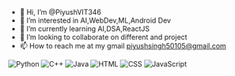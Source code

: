 - 👋 Hi, I’m @PiyushVIT346
- 👀 I’m interested in AI,WebDev,ML,Android Dev
- 🌱 I’m currently learning AI,DSA,ReactJS
- 💞️ I’m looking to collaborate on different and project 
- 📫 How to reach me at my gmail piyushsingh50105@gmail.com

![Python](https://img.shields.io/badge/Python-3776AB?style=for-the-badge&logo=python&logoColor=white)
![C++](https://img.shields.io/badge/C++-00599C?style=for-the-badge&logo=cplusplus&logoColor=white)
![Java](https://img.shields.io/badge/Java-C0392B?style=for-the-badge&logo=java&logoColor=white)
![HTML](https://img.shields.io/badge/HTML-D35400?style=for-the-badge&logo=html5&logoColor=white)
![CSS](https://img.shields.io/badge/CSS-239120?style=for-the-badge&logo=css3&logoColor=white)
![JavaScript](https://img.shields.io/badge/JavaScript-F7DF1E?style=for-the-badge&logo=javascript&logoColor=white)
